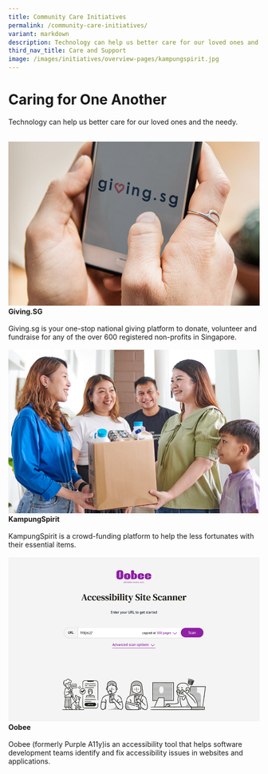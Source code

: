 ```yaml
---
title: Community Care Initiatives
permalink: /community-care-initiatives/
variant: markdown
description: Technology can help us better care for our loved ones and the needy.
third_nav_title: Care and Support
image: /images/initiatives/overview-pages/kampungspirit.jpg
---
```

# Caring for One Another

Technology can help us better care for our loved ones and the needy.

<br>
<div class="row">

<div class="col"> 
<a href="/initiatives/givingsg"><img src="/images/initiatives/overview-pages/givingsg.jpg" alt="Giving.SG"></a><br>
     <div class="header"><b>Giving.SG</b></div><br>
    <div class="para">Giving.sg is your one-stop national giving platform to donate, volunteer and fundraise for any of the over 600 registered non-profits in Singapore.</div>
<br>
</div>
	
<div class="col"> 
<a href="/initiatives/kampungspirit"><img src="/images/initiatives/overview-pages/kampungspirit.jpg" alt="KampungSpirit"></a><br>
    <div class="header"><b>KampungSpirit</b></div><br>
    <div class="para">KampungSpirit&nbsp;is a crowd-funding platform to help the less fortunates with their essential items.</div>
<br>
</div>
	
<div class="col"> 
<a href="/initiatives/oobee"><img src="/images/initiatives/oobee.jpg" alt="Oobee"></a><br>
    <div class="header"><b>Oobee</b></div><br>
    <div class="para">Oobee (formerly Purple A11y)is an accessibility tool that helps software development teams identify and fix accessibility issues in websites and applications.</div>
<br>
</div>		
	
</div>